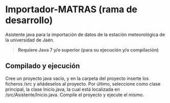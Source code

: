 # Importador-MATRAS (rama de desarrollo)
Asistente java para la importación de datos de la estación meteorológica de la universidad de Jaén.

>**Requiere Java 7 y/o superior (para su ejecución y/o compilación)**

## Compilado y ejecución

Cree un proyecto java vacío, y en la carpeta del proyecto inserte los ficheros /src y añádeselos al proyecto. Por último, seleccione como clase principal, la clase Inicio.java, la cual está localizada en /src/Asistente/Inicio.java. Compile el proyecto y ejecute el mismo.
